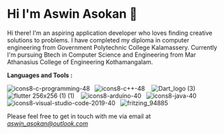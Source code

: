 # Hi I'm Aswin Asokan 👋

Hi there! I'm an aspiring application developer who loves finding creative solutions to problems. I have completed my diploma in computer engineering from Government Polytechnic College Kalamassery. Currently I'm pursuing Btech in Computer Science and Engineering from Mar Athanasius College of Engineering Kothamangalam.

**Languages and Tools :**    

![icons8-c-programming-48](https://user-images.githubusercontent.com/86108610/172048388-a4422836-5af6-4c66-a426-e0a912392273.png)&nbsp;&nbsp;
![icons8-c++-48](https://user-images.githubusercontent.com/86108610/172048532-3a8dcb1d-7881-4edf-8c88-491731488a3f.png)&nbsp;&nbsp;&nbsp;
![Dart_logo (3)](https://github.com/aswin-asokan/aswin-asokan/assets/86108610/e15df151-76c2-49ca-975a-1888bcd17b55)&nbsp;&nbsp;&nbsp;
![flutter 256x256 (1) (1)](https://github.com/aswin-asokan/aswin-asokan/assets/86108610/f5089a94-7804-4b16-b8e3-f5dc45ccb984)&nbsp;&nbsp;&nbsp;
![icons8-arduino-40](https://user-images.githubusercontent.com/86108610/172048540-da68444d-7bfd-4db3-a8c7-05f38f020b01.png)&nbsp;&nbsp;
![icons8-java-40](https://user-images.githubusercontent.com/86108610/172048544-2d9d3051-bf51-41a1-a079-d056805dd16b.png)&nbsp;&nbsp;
![icons8-visual-studio-code-2019-40](https://user-images.githubusercontent.com/86108610/172048549-ba3f573f-b998-4f83-a3c0-a8dcad6bf2c0.png)&nbsp;&nbsp;
![fritzing_94885](https://user-images.githubusercontent.com/86108610/172048629-c637f6c9-c28f-488b-b54e-48231ee03229.png)


Please feel free to get in touch with me via email at *aswin_asokan@outlook.com*


